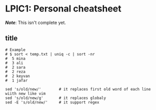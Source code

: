 # LPIC1: Personal cheatsheet
_**Note**_: This isn't complete yet.
## title

```
# Example
# $ sort < temp.txt | uniq -c | sort -nr
#  5 mina
#  3 ali
#  2 sara
#  2 reza
#  2 keyvan
#  1 jafar

sed 's/old/new/'        # it replaces first old word of each line wiith new like vim 
sed 's/old/new/g'       # it replaces globaly
sed -E 's/old/new/'     # it support regex
```
